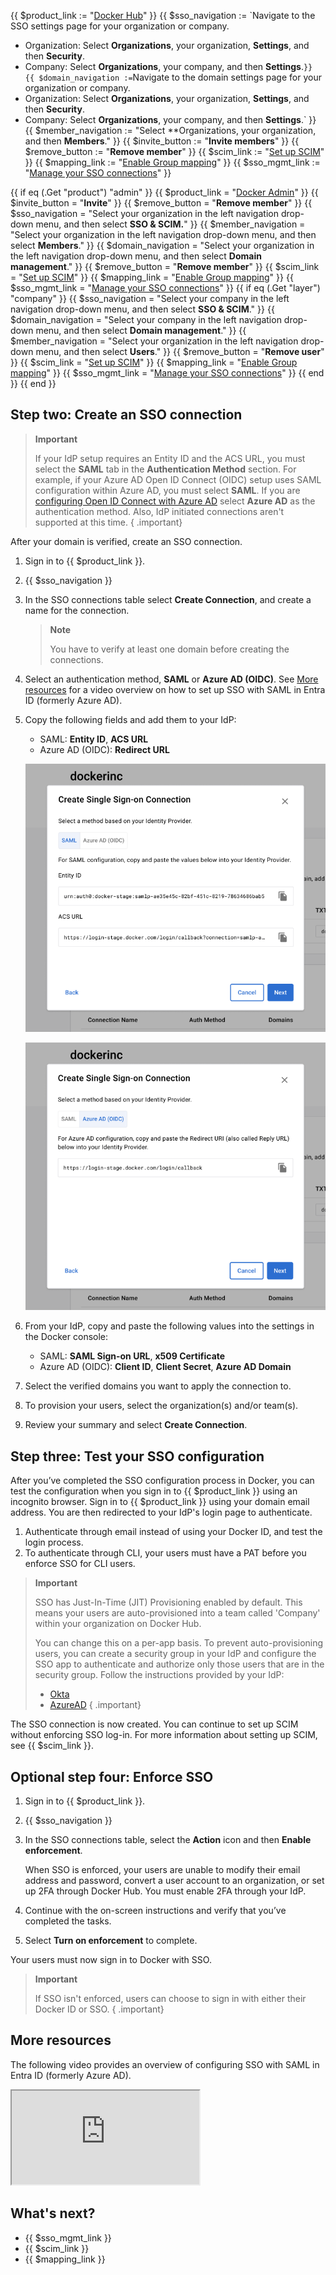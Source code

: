 {{ $product_link := "[Docker Hub](https://hub.docker.com)" }}
{{ $sso_navigation := `Navigate to the SSO settings page for your organization or company.
   - Organization: Select **Organizations**, your organization, **Settings**, and then **Security**.
   - Company: Select **Organizations**, your company, and then **Settings**.` }}
{{ $domain_navigation := `Navigate to the domain settings page for your organization or company.
   - Organization: Select **Organizations**, your organization, **Settings**, and then **Security**.
   - Company: Select **Organizations**, your company, and then **Settings**.` }}
{{ $member_navigation := "Select **Organizations, your organization, and then **Members**." }}
{{ $invite_button := "**Invite members**" }}
{{ $remove_button := "**Remove member**" }}
{{ $scim_link := "[Set up SCIM](/docker-hub/scim/)" }}
{{ $mapping_link := "[Enable Group mapping](/docker-hub/group-mapping/)" }}
{{ $sso_mgmt_link := "[Manage your SSO connections](/single-sign-on/manage/)" }}

{{ if eq (.Get "product") "admin" }}
  {{ $product_link = "[Docker Admin](https://admin.docker.com)" }}
  {{ $invite_button = "**Invite**" }}
  {{ $remove_button = "**Remove member**" }}
  {{ $sso_navigation = "Select your organization in the left navigation drop-down menu, and then select **SSO & SCIM.**" }}
  {{ $member_navigation = "Select your organization in the left navigation drop-down menu, and then select **Members**." }}
  {{ $domain_navigation = "Select your organization in the left navigation drop-down menu, and then select **Domain management**." }}
  {{ $remove_button = "**Remove member**" }}
  {{ $scim_link = "[Set up SCIM](/admin/organization/security-settings/scim/)" }}
  {{ $mapping_link = "[Enable Group mapping](/admin/organization/security-settings/group-mapping/)" }}
  {{ $sso_mgmt_link = "[Manage your SSO connections](/admin/organization/security-settings/sso-management/)" }}
{{ if eq (.Get "layer") "company" }}
  {{ $sso_navigation = "Select your company in the left navigation drop-down menu, and then select **SSO & SCIM**." }}
  {{ $domain_navigation = "Select your company in the left navigation drop-down menu, and then select **Domain management**." }}
  {{ $member_navigation = "Select your organization in the left navigation drop-down menu, and then select **Users**." }}
  {{ $remove_button = "**Remove user**" }}
  {{ $scim_link = "[Set up SCIM](/admin/company/settings/scim/)" }}
  {{ $mapping_link = "[Enable Group mapping](/admin/company/settings/group-mapping/)" }}
  {{ $sso_mgmt_link = "[Manage your SSO connections](/admin/company/settings/sso-management/)" }}
{{ end }}
{{ end }}

## Step two: Create an SSO connection

> **Important**
>
> If your IdP setup requires an Entity ID and the ACS URL, you must select the
> **SAML** tab in the **Authentication Method** section. For example, if your
> Azure AD Open ID Connect (OIDC) setup uses SAML configuration within Azure
> AD, you must select **SAML**. If you are [configuring Open ID Connect with Azure AD](https://docs.microsoft.com/en-us/powerapps/maker/portals/configure/configure-openid-settings) select
> **Azure AD** as the authentication method. Also, IdP initiated connections
> aren't supported at this time.
{ .important}

After your domain is verified, create an SSO connection.

1. Sign in to {{ $product_link }}.
2. {{ $sso_navigation }}
3. In the SSO connections table select **Create Connection**, and create a name for the connection.

   > **Note**
   >
   > You have to verify at least one domain before creating the connections.

4. Select an authentication method, **SAML** or **Azure AD (OIDC)**. See [More resources](#more-resources) for a video overview on how to set up SSO with SAML in Entra ID (formerly Azure AD).
5. Copy the following fields and add them to your IdP:

   - SAML: **Entity ID**, **ACS URL**
   - Azure AD (OIDC): **Redirect URL**

   ![SAML](/docker-hub/images/saml-create-connection.png)

   ![Azure AD](/docker-hub/images/azure-create-connection.png)

6. From your IdP, copy and paste the following values into the settings in the Docker console:

   - SAML: **SAML Sign-on URL**, **x509 Certificate**
   - Azure AD (OIDC): **Client ID**, **Client Secret**, **Azure AD Domain**

7. Select the verified domains you want to apply the connection to.
8. To provision your users, select the organization(s) and/or team(s).
9. Review your summary and select **Create Connection**.

## Step three: Test your SSO configuration

After you’ve completed the SSO configuration process in Docker, you can test the configuration when you sign in to {{ $product_link }} using an incognito browser. Sign in to {{ $product_link }} using your domain email address. You are then redirected to your IdP's login page to authenticate.

1. Authenticate through email instead of using your Docker ID, and test the login process.
2. To authenticate through CLI, your users must have a PAT before you enforce SSO for CLI users.

>**Important**
>
> SSO has Just-In-Time (JIT) Provisioning enabled by default. This means your users are auto-provisioned into a team called 'Company' within your organization on Docker Hub.
>
> You can change this on a per-app basis. To prevent auto-provisioning users, you can create a security group in your IdP and configure the SSO app to authenticate and authorize only those users that are in the security group. Follow the instructions provided by your IdP:
>
> - [Okta](https://help.okta.com/en-us/Content/Topics/Security/policies/configure-app-signon-policies.htm)
> - [AzureAD](https://learn.microsoft.com/en-us/azure/active-directory/develop/howto-restrict-your-app-to-a-set-of-users)
{ .important}

The SSO connection is now created. You can continue to set up SCIM without enforcing SSO log-in. For more information about setting up SCIM, see {{ $scim_link }}.

## Optional step four: Enforce SSO

1. Sign in to {{ $product_link }}.
2. {{ $sso_navigation }}
3. In the SSO connections table, select the **Action** icon and then **Enable enforcement**.

   When SSO is enforced, your users are unable to modify their email address and password, convert a user account to an organization, or set up 2FA through Docker Hub. You must enable 2FA through your IdP.

4. Continue with the on-screen instructions and verify that you’ve completed the tasks.
5. Select **Turn on enforcement** to complete.

Your users must now sign in to Docker with SSO.

> **Important**
>
> If SSO isn't enforced, users can choose to sign in with either their Docker ID or SSO.
{ .important}

## More resources

The following video provides an overview of configuring SSO with SAML in Entra ID (formerly Azure AD).

<iframe title="Configure SSO with SAML in Entra ID overview" class="border-0 w-full aspect-video mb-8" allow="fullscreen" src="https://www.loom.com/embed/0a30409381f340cfb01790adbd9aa9b3?sid=7e4e10a7-7f53-437d-b593-8a4886775632"></iframe>

## What's next?

- {{ $sso_mgmt_link }}
- {{ $scim_link }}
- {{ $mapping_link }}
